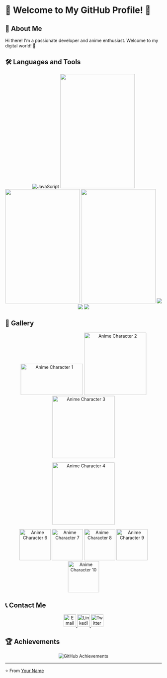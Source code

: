 # 🌸 Welcome to My GitHub Profile! 🌸

## 🌟 About Me

Hi there! I'm a passionate developer and anime enthusiast. Welcome to my digital world! 🚀

## 🛠️ Languages and Tools

<div align="center">
  <img src="https://i.pinimg.com/originals/12/27/87/1227871fe4361ab20682a552629faf3a.jpg" alt="JavaScript"/>
  <img src="https://github.com/cat-milk/Anime-Girls-Holding-Programming-Books/blob/master/NodeJs/Girl_With_Glasses_Blue_Eyes_Covering_Face_With_Express_In_Action_Book.png" width="240" height="367" />
  <img src="https://github.com/cat-milk/Anime-Girls-Holding-Programming-Books/blob/master/PHP/Patchouli_Knowledge_Holds_PHP_For_Professionals_Portuguese.png" width="240" height="367" />
  <img src="https://github.com/cat-milk/Anime-Girls-Holding-Programming-Books/blob/master/NodeJs/Black_Haired_Girl_With_Scarf_Holding_NodeJs_Design_Patterns_Book.png" width="240" height="367" />
  <img src="https://github.com/cat-milk/Anime-Girls-Holding-Programming-Books/blob/master/CSS/Sakurajima_Mai_Beginning_CSS.jpg" />
  <img src="https://github.com/cat-milk/Anime-Girls-Holding-Programming-Books/blob/master/MongoDB/Nishimiya_Shouko_Learn_MongoDB.jpg" />
  <img src="https://github.com/cat-milk/Anime-Girls-Holding-Programming-Books/blob/master/Python/Hirasawa_Yui_Studying_For_interview.png" />
</div>

## 🌈 Gallery

<div align="center">
  <img src="https://media1.giphy.com/media/v1.Y2lkPTc5MGI3NjExcDFtMmFrZDllNzc2czd3azJvMGNienN0Ymhpd3BnZTV6Z2lyZjNzbyZlcD12MV9pbnRlcm5hbF9naWZfYnlfaWQmY3Q9Zw/xJlOdEYy0r7ZS/giphy.gif" width="200" height="100"  alt="Anime Character 1"/>
  <img src="https://media3.giphy.com/media/v1.Y2lkPTc5MGI3NjExY3licHliMGIydHlhdWR1eTdlMm1lZ2V1YWt6bjJkeTE5aWVzb25odyZlcD12MV9pbnRlcm5hbF9naWZfYnlfaWQmY3Q9Zw/QpAkCCGu2saR2/giphy.gif"  
 width="200" alt="Anime Character 2"/>
  <img src="https://media4.giphy.com/media/v1.Y2lkPTc5MGI3NjExYnB6N3N4ODQwNXlvaTR1Zzd5YjAxN3hvaHlvcnpobTd2NTkyZTUydiZlcD12MV9pbnRlcm5hbF9naWZfYnlfaWQmY3Q9Zw/lexAKLWWc0Cc/giphy.gif"  
 width="200" alt="Anime Character 3"/>
  
  <img src="https://media3.giphy.com/media/v1.Y2lkPTc5MGI3NjExcDl4NmpqOXZsYXloZ3RjeDFzeTNtdHE1OGtpdTJyNXAybXg2NmhxOSZlcD12MV9pbnRlcm5hbF9naWZfYnlfaWQmY3Q9Zw/adlPS9aMT2CNG/giphy.gif" 
 width="200" alt="Anime Character 4"/>
</div>

<div align="center">
  <img src="/path/to/anime-character-8.gif" width="100" alt="Anime Character 6"/>
  <img src="/path/to/anime-character-9.gif" width="100" alt="Anime Character 7"/>
  <img src="/path/to/anime-character-10.gif" width="100" alt="Anime Character 8"/>
  <img src="/path/to/anime-character-11.gif" width="100" alt="Anime Character 9"/>
  <img src="/path/to/anime-character-12.gif" width="100" alt="Anime Character 10"/>
</div>

## 📞 Contact Me

<div align="center">
  <a href="mailto:youremail@example.com">
    <img src="/path/to/email-icon.png" width="40" alt="Email"/>
  </a>
  <a href="https://linkedin.com/in/yourprofile">
    <img src="/path/to/linkedin-icon.png" width="40" alt="LinkedIn"/>
  </a>
  <a href="https://twitter.com/yourprofile">
    <img src="/path/to/twitter-icon.png" width="40" alt="Twitter"/>
  </a>
</div>

## 🏆 Achievements

<div align="center">
  <img src="/path/to/trophy-background.gif" alt="GitHub Achievements"/>
</div>

---

⭐ From [Your Name](https://github.com/yourusername)
